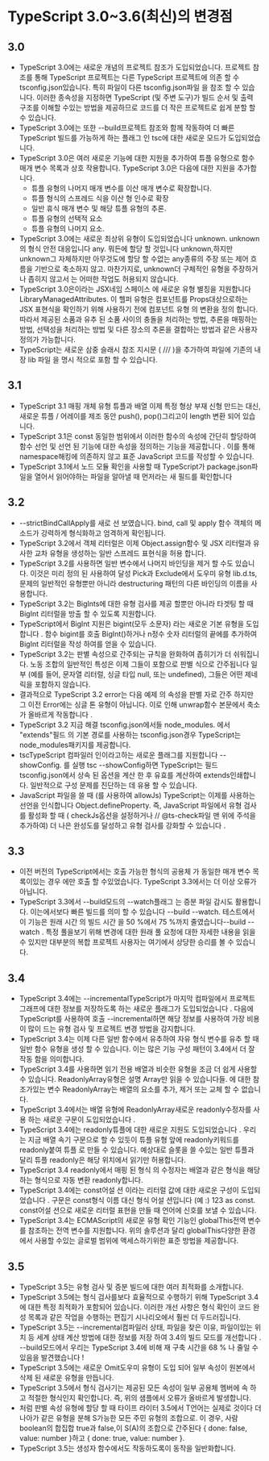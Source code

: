 # TypeScript 3.0~3.6(최신)의 변경점

## 3.0

- TypeScript 3.0에는 새로운 개념의 프로젝트 참조가 도입되었습니다. 프로젝트 참조를 통해 TypeScript 프로젝트는 다른 TypeScript 프로젝트에 의존 할 수 tsconfig.json있습니다. 특히 파일이 다른 tsconfig.json파일 을 참조 할 수 있습니다. 이러한 종속성을 지정하면 TypeScript (및 주변 도구)가 빌드 순서 및 출력 구조를 이해할 수있는 방법을 제공하므로 코드를 더 작은 프로젝트로 쉽게 분할 할 수 있습니다.
- TypeScript 3.0에는 또한 --build프로젝트 참조와 함께 작동하여 더 빠른 TypeScript 빌드를 가능하게 하는 플래그 인 tsc에 대한 새로운 모드가 도입되었습니다.
- TypeScript 3.0은 여러 새로운 기능에 대한 지원을 추가하여 튜플 유형으로 함수 매개 변수 목록과 상호 작용합니다. TypeScript 3.0은 다음에 대한 지원을 추가합니다.
  - 튜플 유형의 나머지 매개 변수를 이산 매개 변수로 확장합니다.
  - 튜플 형식의 스프레드 식을 이산 형 인수로 확장
  - 일반 휴식 매개 변수 및 해당 튜플 유형의 추론.
  - 튜플 유형의 선택적 요소
  - 튜플 유형의 나머지 요소.
- TypeScript 3.0에는 새로운 최상위 유형이 도입되었습니다 unknown. unknown의 형식 안전 대응입니다 any. 뭐든에 할당 할 것입니다 unknown,하지만 unknown그 자체하지만 아무것도에 할당 할 수없는 any종류의 주장 또는 제어 흐름을 기반으로 축소하지 않고. 마찬가지로, unknown더 구체적인 유형을 주장하거나 좁히지 않고서 는 어떠한 작업도 허용되지 않습니다.
- TypeScript 3.0은이라는 JSX네임 스페이스 에 새로운 유형 별칭을 지원합니다 LibraryManagedAttributes. 이 헬퍼 유형은 컴포넌트를 Props대상으로하는 JSX 표현식을 확인하기 위해 사용하기 전에 컴포넌트 유형 의 변환을 정의 합니다. 따라서 제공된 소품과 유추 된 소품 사이의 충돌을 처리하는 방법, 추론을 매핑하는 방법, 선택성을 처리하는 방법 및 다른 장소의 추론을 결합하는 방법과 같은 사용자 정의가 가능합니다.
- TypeScript는 새로운 삼중 슬래시 참조 지시문 ( /// <reference lib="name" />)을 추가하여 파일에 기존의 내장 lib 파일 을 명시 적으로 포함 할 수 있습니다.

## 3.1

- TypeScript 3.1 매핑 개체 유형 튜플과 배열 이제 특정 형상 부재 신형 만드는 대신, 새로운 튜플 / 어레이를 제조 동안 push(), pop()그리고이 length 변환 되어 있습니다.
- TypeScript 3.1은 const 동일한 범위에서 이러한 함수의 속성에 간단히 할당하여 함수 선언 및 선언 된 기능에 대한 속성을 정의하는 기능을 제공합니다 . 이를 통해 namespace해킹에 의존하지 않고 표준 JavaScript 코드를 작성할 수 있습니다.
- TypeScript 3.1에서 노드 모듈 확인을 사용할 때 TypeScript가 package.json파일을 열어서 읽어야하는 파일을 알아낼 때 먼저라는 새 필드를 확인합니다

## 3.2

- --strictBindCallApply를 새로 선 보였습니다. bind, call 및 apply 함수 객체의 메소드가 강력하게 형식화하고 엄격하게 확인됩니다.
- TypeScript 3.2에서 객체 리터럴은 이제 Object.assign함수 및 JSX 리터럴과 유사한 교차 유형을 생성하는 일반 스프레드 표현식을 허용 합니다.
- TypeScript 3.2를 사용하면 일반 변수에서 나머지 바인딩을 제거 할 수도 있습니다. 이것은 미리 정의 된 사용하여 달성 Pick과 Exclude에서 도우미 유형 lib.d.ts, 문제의 일반적인 유형뿐만 아니라 destructuring 패턴의 다른 바인딩의 이름을 사용합니다.
- TypeScript 3.2는 BigInts에 대한 유형 검사를 제공 할뿐만 아니라 타겟팅 할 때 BigInt 리터럴을 방출 할 수 있도록 지원합니다.
- TypeScript에서 BigInt 지원은 bigint(모두 소문자) 라는 새로운 기본 유형을 도입합니다 . 함수 bigint를 호출 BigInt()하거나 n정수 숫자 리터럴의 끝에를 추가하여 BigInt 리터럴을 작성 하여를 얻을 수 있습니다.
- TypeScript 3.2는 판별 속성으로 간주되는 규칙을 완화하여 좁히기가 더 쉬워집니다. 노동 조합의 일반적인 특성은 이제 그들이 포함으로 판별 식으로 간주됩니다 일부 (예를 들어, 문자열 리터럴, 싱글 타입 null, 또는 undefined), 그들은 어떤 제네릭을 포함하지 않습니다.
- 결과적으로 TypeScript 3.2 error는 다음 예제 의 속성을 판별 자로 간주 하지만 그 이전 Error에는 싱글 톤 유형이 아닙니다. 이로 인해 unwrap함수 본문에서 축소가 올바르게 작동합니다 .
- TypeScript 3.2 지금 해결 tsconfig.json에서들 node_modules. 에서 "extends"필드 의 기본 경로를 사용하는 tsconfig.json경우 TypeScript는 node_modules패키지를 제공합니다.
- tscTypeScript 컴파일러 인이라고하는 새로운 플래그를 지원합니다 --showConfig. 를 실행 tsc --showConfig하면 TypeScript는 필드 tsconfig.json에서 상속 된 옵션을 계산 한 후 유효를 계산하여 extends인쇄합니다. 일반적으로 구성 문제를 진단하는 데 유용 할 수 있습니다.
- JavaScript 파일을 쓸 때 (를 사용하여 allowJs) TypeScript는 이제를 사용하는 선언을 인식합니다 Object.defineProperty. 즉, JavaScript 파일에서 유형 검사를 활성화 할 때 ( checkJs옵션을 설정하거나 // @ts-check파일 맨 위에 주석을 추가하여) 더 나은 완성도를 달성하고 유형 검사를 강화할 수 있습니다 .

## 3.3

- 이전 버전의 TypeScript에서는 호출 가능한 형식의 공용체 가 동일한 매개 변수 목록이있는 경우 에만 호출 할 수있었습니다. TypeScript 3.3에서는 더 이상 오류가 아닙니다.
- TypeScript 3.3에서 --build모드의 --watch플래그 는 증분 파일 감시도 활용합니다. 이는에서보다 빠른 빌드를 의미 할 수 있습니다 --build --watch. 테스트에서이 기능은 원래 시간 의 빌드 시간 을 50 %에서 75 %까지 줄였습니다--build --watch . 특정 풀을보기 위해 변경에 대한 원래 풀 요청에 대한 자세한 내용을 읽을 수 있지만 대부분의 복합 프로젝트 사용자는 여기에서 상당한 승리를 볼 수 있습니다.

## 3.4

- TypeScript 3.4에는 --incrementalTypeScript가 마지막 컴파일에서 프로젝트 그래프에 대한 정보를 저장하도록 하는 새로운 플래그가 도입되었습니다 . 다음에 TypeScript를 사용하여 호출 --incremental하면 해당 정보를 사용하여 가장 비용이 많이 드는 유형 검사 및 프로젝트 변경 방법을 감지합니다.
- TypeScript 3.4는 이제 다른 일반 함수에서 유추하여 자유 형식 변수를 유추 할 때 일반 함수 유형을 생성 할 수 있습니다. 이는 많은 기능 구성 패턴이 3.4에서 더 잘 작동 함을 의미합니다.
- TypeScript 3.4를 사용하면 읽기 전용 배열과 비슷한 유형을 조금 더 쉽게 사용할 수 있습니다. ReadonlyArray유형은 설명 Array만 읽을 수 있습니다들. 에 대한 참조가있는 변수 ReadonlyArray는 배열의 요소를 추가, 제거 또는 교체 할 수 없습니다.
- TypeScript 3.4에서는 배열 유형에 ReadonlyArray새로운 readonly수정자를 사용 하는 새로운 구문이 도입되었습니다 .
- TypeScript 3.4에는 readonly튜플에 대한 새로운 지원도 도입되었습니다 . 우리는 지금 배열 속기 구문으로 할 수 있듯이 튜플 유형 앞에 readonly키워드를 readonly붙여 튜플 로 만들 수 있습니다. 예상대로 슬롯을 쓸 수있는 일반 튜플과 달리 튜플 readonly은 해당 위치에서 읽기만 허용합니다.
- TypeScript 3.4 readonly에서 매핑 된 형식 의 수정자는 배열과 같은 형식을 해당하는 형식으로 자동 변환 readonly합니다.
- TypeScript 3.4에는 const어설 션 이라는 리터럴 값에 대한 새로운 구성이 도입되었습니다 . 구문은 const형식 이름 대신 형식 어설 션입니다 (예 :) 123 as const. const어설 션으로 새로운 리터럴 표현을 만들 때 언어에 신호를 보낼 수 있습니다.
- TypeScript 3.4는 ECMAScript의 새로운 유형 확인 기능인 globalThis전역 변수를 참조하는 전역 변수를 지원합니다. 위의 솔루션과 달리 globalThis다양한 환경에서 사용할 수있는 글로벌 범위에 액세스하기위한 표준 방법을 제공합니다.

## 3.5

- TypeScript 3.5는 유형 검사 및 증분 빌드에 대한 여러 최적화를 소개합니다.
- TypeScript 3.5에는 형식 검사를보다 효율적으로 수행하기 위해 TypeScript 3.4에 대한 특정 최적화가 포함되어 있습니다. 이러한 개선 사항은 형식 확인이 코드 완성 목록과 같은 작업을 수행하는 편집기 시나리오에서 훨씬 더 두드러집니다.
- TypeScript 3.5는 --incremental컴파일러 상태, 파일을 찾은 이유, 파일이있는 위치 등 세계 상태 계산 방법에 대한 정보를 저장 하여 3.4의 빌드 모드를 개선합니다 . --build모드에서 우리는 TypeScript 3.4에 비해 재 구축 시간을 68 % 나 줄일 수 있음을 발견했습니다 !
- TypeScript 3.5에는 새로운 Omit도우미 유형이 도입 되어 일부 속성이 원본에서 삭제 된 새로운 유형을 만듭니다.
- TypeScript 3.5에서 형식 검사기는 제공된 모든 속성이 일부 공용체 멤버에 속 하고 적절한 형식인지 확인합니다. 즉, 위의 샘플에서 오류가 올바르게 발생합니다.
- 처럼 판별 속성 유형에 할당 할 때 타이프 라이터 3.5에서 T언어는 실제로 것이다 더 나아가 같은 유형을 분해 S가능한 모든 주민 유형의 조합으로. 이 경우, 사람 boolean의 합집합 true과 false,이 S(A)의 조합으로 간주된다 { done: false, value: number }하고 { done: true, value: number }.
- TypeScript 3.5는 생성자 함수에서도 작동하도록이 동작을 일반화합니다.
